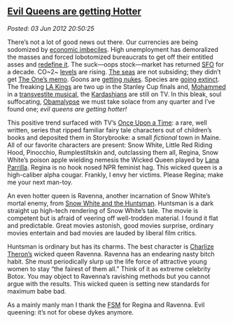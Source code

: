 [Evil Queens are getting
Hotter](http://bakerjd99.wordpress.com/2012/06/03/evil-queens-are-getting-hotter/)
-----------------------------------------------------------------------------------------------------------

*Posted: 03 Jun 2012 20:50:25*

There’s not a lot of good news out there. Our currencies are being
sodomized by [economic
imbeciles](http://conceptcontrol.smugmug.com/photos/i-K4d39S3/0/X3/i-K4d39S3-X3.jpg).
High unemployment has demoralized the masses and forced lobotomized
bureaucrats to get off their entitled asses and [redefine
it](http://www.shadowstats.com/). The suck—oops stock—market has
returned
[SFO](http://www.urbandictionary.com/define.php?term=sweet%20fuck%20all)
for a decade. CO~2~ [levels](http://co2now.org/) are rising. [The
seas](http://tidesandcurrents.noaa.gov/sltrends/sltrends.shtml) are not
subsiding; they didn’t get [The One’s
memo](http://www.youtube.com/watch?v=u2pZSvq9bto). Goons are [getting
nukes](http://www.theregister.co.uk/2009/05/26/nork\_nuke\_test/).
Species are [going
extinct](http://news.softpedia.com/news/The-Rate-of-Extinction-3-Species-per-Hour-55411.shtml).
The freaking [LA Kings](http://kings.nhl.com/) are two up in the Stanley
Cup finals and,
[Mohammed](http://zombietime.com/mohammed\_image\_archive/jyllands-posten\_cartoons/)
in a [transvestite
musical](http://verredaffair.blogspot.com/2011/09/whats-your-favorite-transvestite.html),
the [Kardashians](http://www.eonline.com/shows/kardashians) are still on
TV. In this bleak, soul suffocating,
[Obamalypse](http://www.zazzle.com/obamalypse+now+gifts) we must take
solace from any quarter and I’ve found one; *evil queens are getting
hotter!*

This positive trend surfaced with TV’s [Once Upon a
Time](http://www.imdb.com/title/tt1843230/): a rare, well written,
series that ripped familiar fairy tale characters out of children’s
books and deposited them in Storybrooke: a small *fictional* town in
Maine. All of our favorite characters are present: Snow White, Little
Red Riding Hood, Pinocchio, Rumplestiltskin and, outclassing them all,
Regina, Snow White’s poison apple wielding nemesis the Wicked Queen
played by [Lana Parrilla](http://www.imdb.com/name/nm0663469/). Regina
is no hook nosed NPR feminist hag. This wicked queen is a high-caliber
alpha cougar. Frankly, I envy her victims. Please Regina; make me your
next man-toy.

An even hotter queen is Ravenna, another incarnation of Snow White’s
mortal enemy, from [Snow White and the
Huntsman](http://www.rottentomatoes.com/m/snow\_white\_and\_the\_huntsman/).
Huntsman is a dark straight up high-tech rendering of Snow White’s tale.
The movie is competent but is afraid of veering off well-trodden
material. I found it flat and predictable. Great movies astonish, good
movies surprise, ordinary movies entertain and bad movies are lauded by
liberal film critics.

Huntsman is ordinary but has its charms. The best character is [Charlize
Theron’s](http://en.wikipedia.org/wiki/Charlize_Theron) wicked queen
Ravenna. Ravenna has an endearing nasty bitch habit. She must
periodically slurp up the life force of attractive young women to stay
“the fairest of them all.” Think of it as extreme celebrity Botox. You
may object to Ravenna’s ravishing methods but you cannot argue with the
results. This wicked queen is setting new standards for maximum babe
bad.

As a mainly manly man I thank the [FSM](http://www.venganza.org/) for
Regina and Ravenna. Evil queening: it’s not for obese dykes anymore.
